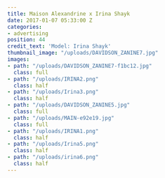 ```yaml
---
title: Maison Alexandrine x Irina Shayk
date: 2017-01-07 05:33:00 Z
categories:
- advertising
position: 44
credit_text: 'Model: Irina Shayk'
thumbnail_image: "/uploads/DAVIDSON_ZANINE7.jpg"
images:
- path: "/uploads/DAVIDSON_ZANINE7-f1bc12.jpg"
  class: full
- path: "/uploads/IRINA2.png"
  class: half
- path: "/uploads/Irina3.png"
  class: half
- path: "/uploads/DAVIDSON_ZANINE5.jpg"
  class: full
- path: "/uploads/MAIN-e92e19.jpg"
  class: full
- path: "/uploads/IRINA1.png"
  class: half
- path: "/uploads/Irina5.png"
  class: half
- path: "/uploads/irina6.png"
  class: half
---
```


